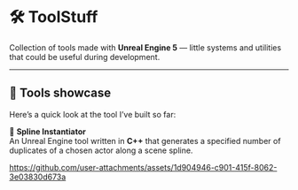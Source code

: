 # 🛠️ ToolStuff

Collection of tools made with **Unreal Engine 5** — little systems and utilities that could be useful during development.

---

## 🔧 Tools showcase

Here’s a quick look at the tool I’ve built so far:

<p align="center">
  
🧩 **Spline Instantiator**  
An Unreal Engine tool written in **C++** that generates a specified number of duplicates of a chosen actor along a scene spline.

https://github.com/user-attachments/assets/1d904946-c901-415f-8062-3e03830d673a

</p>

